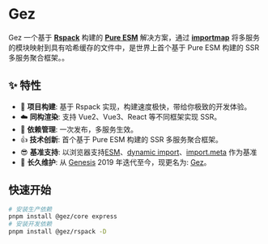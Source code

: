 # Gez
Gez 一个基于 **[Rspack](https://rspack.dev/)** 构建的 **[Pure ESM](https://gist.github.com/sindresorhus/a39789f98801d908bbc7ff3ecc99d99c)** 解决方案，通过 **[importmap](https://developer.mozilla.org/zh-CN/docs/Web/HTML/Element/script/type/importmap)** 将多服务的模块映射到具有哈希缓存的文件中，是世界上首个基于 Pure ESM 构建的 SSR 多服务聚合框架。。

## ✨ 特性
- 🚀 **项目构建**: 基于 Rspack 实现，构建速度极快，带给你极致的开发体验。
- ☁️ **同构渲染**: 支持 Vue2、Vue3、React 等不同框架实现 SSR。
- 🎯 **依赖管理**: 一次发布，多服务生效。
- 👍 **技术创新**: 首个基于 Pure ESM 构建的 SSR 多服务聚合框架。
- 😎 **基准支持**: 以浏览器支持[ESM](https://caniuse.com/es6-module)、[dynamic import](https://caniuse.com/es6-module-dynamic-import)、[import.meta](https://caniuse.com/mdn-javascript_operators_import_meta) 作为基准
- 👏 **长久维护**: 从 [Genesis](https://www.npmjs.com/package/@fmfe/genesis-core) 2019 年迭代至今，现更名为: [Gez](https://www.npmjs.com/package/@gez/core)。

## 快速开始
```sh
# 安装生产依赖
pnpm install @gez/core express
# 安装开发依赖
pnpm install @gez/rspack -D
```